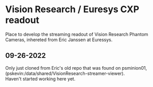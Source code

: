 # Vision Research / Euresys CXP readout  
Place to develop the streaming readout of Vision Research Phantom Cameras, inhereted from Eric Janssen at Euressys.  

## 09-26-2022  
Only just cloned from Eric's old repo that was found on psminion01, (pskevin:/data/shared/VisionResearch-streamer-viewer).  
Haven't started working here yet.  


